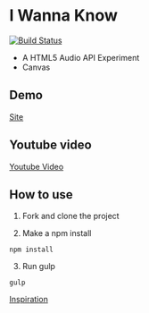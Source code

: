 # I Wanna Know
[![Build Status](https://travis-ci.org/matheuslc/i-wanna-know.svg?branch=master)](https://travis-ci.org/matheuslc/i-wanna-know)


* A HTML5 Audio API Experiment
* Canvas

## Demo

[Site](http://matheuslc.com/i-wanna-know)

## Youtube video
[Youtube Video](https://www.youtube.com/watch?v=4oBJYr9ZXV8])


## How to use

1. Fork and clone the project

2. Make a npm install

```
npm install

```

3. Run gulp

```
gulp

```

[Inspiration](https://www.youtube.com/watch?v=bpOSxM0rNPM)
